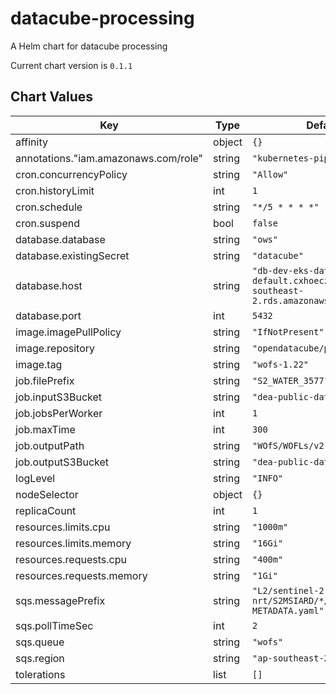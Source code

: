 datacube-processing
===================
A Helm chart for datacube processing

Current chart version is `0.1.1`





## Chart Values

| Key | Type | Default | Description |
|-----|------|---------|-------------|
| affinity | object | `{}` |  |
| annotations."iam.amazonaws.com/role" | string | `"kubernetes-pipelines"` |  |
| cron.concurrencyPolicy | string | `"Allow"` |  |
| cron.historyLimit | int | `1` |  |
| cron.schedule | string | `"*/5 * * * *"` |  |
| cron.suspend | bool | `false` |  |
| database.database | string | `"ows"` |  |
| database.existingSecret | string | `"datacube"` |  |
| database.host | string | `"db-dev-eks-datacube-default.cxhoeczwhtar.ap-southeast-2.rds.amazonaws.com"` |  |
| database.port | int | `5432` |  |
| image.imagePullPolicy | string | `"IfNotPresent"` |  |
| image.repository | string | `"opendatacube/pipelines"` |  |
| image.tag | string | `"wofs-1.22"` |  |
| job.filePrefix | string | `"S2_WATER_3577"` |  |
| job.inputS3Bucket | string | `"dea-public-data"` |  |
| job.jobsPerWorker | int | `1` |  |
| job.maxTime | int | `300` |  |
| job.outputPath | string | `"WOfS/WOFLs/v2.1.6/combined"` |  |
| job.outputS3Bucket | string | `"dea-public-data-dev"` |  |
| logLevel | string | `"INFO"` |  |
| nodeSelector | object | `{}` |  |
| replicaCount | int | `1` |  |
| resources.limits.cpu | string | `"1000m"` |  |
| resources.limits.memory | string | `"16Gi"` |  |
| resources.requests.cpu | string | `"400m"` |  |
| resources.requests.memory | string | `"1Gi"` |  |
| sqs.messagePrefix | string | `"L2/sentinel-2-nrt/S2MSIARD/*/*/ARD-METADATA.yaml"` |  |
| sqs.pollTimeSec | int | `2` |  |
| sqs.queue | string | `"wofs"` |  |
| sqs.region | string | `"ap-southeast-2"` |  |
| tolerations | list | `[]` |  |
